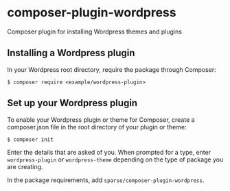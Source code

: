 # composer-plugin-wordpress

Composer plugin for installing Wordpress themes and plugins

## Installing a Wordpress plugin

In your Wordpress root directory, require the package through Composer:

    $ composer require <example/wordpress-plugin>

## Set up your Wordpress plugin

To enable your Wordpress plugin or theme for Composer, create a composer.json file in the root directory of your plugin or theme:

    $ composer init

Enter the details that are asked of you. When prompted for a type, enter `wordpress-plugin` or `wordpress-theme` depending on the type of package you are creating.

In the package requirements, add `sparse/composer-plugin-wordpress`.
